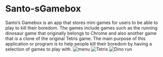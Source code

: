 # Santo-sGamebox
Santo’s Gamebox is an app that stores mini games for users to be able to play to kill their boredom. The games include games such as the running dinosaur game that originally belongs to Chrome and also another game that is a clone of the original Tetris game. The main purpose of this application or program is to help people kill their boredom by having a selection of games to play with.
![menu](https://user-images.githubusercontent.com/114073275/212618889-95e172c1-5ab6-4876-a09f-a6d2ed888a29.png)
![Tetris](https://user-images.githubusercontent.com/114073275/212618919-6cdc15cf-5b5d-4978-b85a-156e97872293.png)
![Dino run](https://user-images.githubusercontent.com/114073275/212618978-89743e06-0c15-4a29-b018-bb5cd06f1cf5.png)
